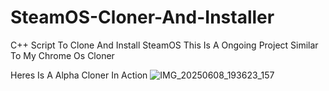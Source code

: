 # SteamOS-Cloner-And-Installer
C++ Script To Clone And Install SteamOS
This Is A Ongoing Project Similar To My Chrome Os Cloner

Heres Is A Alpha Cloner In Action
![IMG_20250608_193623_157](https://github.com/user-attachments/assets/b10f0461-aeec-4e45-8196-a76309dee81f)
